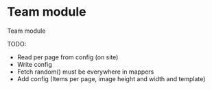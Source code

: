 Team module
===========

Team module

TODO:

 - Read per page from config (on site)
 - Write config
 - Fetch random() must be everywhere in mappers
 - Add config (Items per page, image height and width and template)